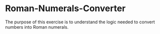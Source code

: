 # Roman-Numerals-Converter

The purpose of this exercise is to understand the logic needed to convert numbers into Roman numerals.
